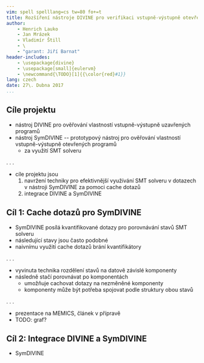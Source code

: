 ```yaml
---
vim: spell spelllang=cs tw=80 fo+=t
title: Rozšíření nástroje DIVINE pro verifikaci vstupně-výstupně otevřených programů
author:
    - Henrich Lauko
    - Jan Mrázek
    - Vladimír Štill
    - \
    - "garant: Jiří Barnat"
header-includes:
    - \usepackage{divine}
    - \usepackage[small]{eulervm}
    - \newcommand{\TODO}[1]{{\color{red}#1}}
lang: czech
date: 27\. Dubna 2017
...
```


## Cíle projektu

*   nástroj DIVINE pro ověřování vlastností vstupně-výstupně uzavřených programů
*   nástroj SymDIVINE -- prototypový nástroj pro ověřování vlastností
    vstupně-výstupně otevřených programů
    *   za využití SMT solveru

. . .

*   cíle projektu jsou
    1.  navržení techniky pro efektivnější využívání SMT solveru v dotazech v
        nástroji SymDIVINE za pomoci cache dotazů
    2.  integrace DIVINE a SymDIVINE

## Cíl 1: Cache dotazů pro SymDIVINE

*   SymDIVINE posílá kvantifikované dotazy pro porovnávání stavů SMT solveru
*   následující stavy jsou často podobné
*   naivnímu využití cache dotazů brání kvantifikátory

. . .

*   vyvinuta technika rozdělení stavů na datově závislé komponenty
*   následně stačí porovnávat po komponentách
    *   umožňuje cachovat dotazy na nezměněné komponenty
    *   komponenty může být potřeba spojovat podle struktury obou stavů

. . .

*   prezentace na MEMICS, článek v přípravě
*   TODO: graf?

## Cíl 2: Integrace DIVINE a SymDIVINE

*   SymDIVINE 
